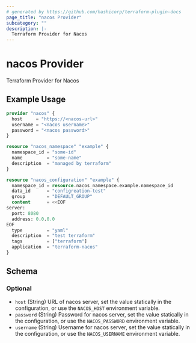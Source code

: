```yaml
---
# generated by https://github.com/hashicorp/terraform-plugin-docs
page_title: "nacos Provider"
subcategory: ""
description: |-
  Terraform Provider for Nacos
---
```


# nacos Provider

Terraform Provider for Nacos

## Example Usage

```terraform
provider "nacos" {
  host     = "https://<nacos-url>"
  username = "<nacos username>"
  password = "<nacos password>"
}

resource "nacos_namespace" "example" {
  namespace_id = "some-id"
  name         = "some-name"
  description  = "managed by terraform"
}

resource "nacos_configuration" "example" {
  namespace_id = resource.nacos_namespace.example.namespace_id
  data_id      = "configreation-test"
  group        = "DEFAULT_GROUP"
  content      = <<EOF
server:
  port: 8080
  address: 0.0.0.0
EOF
  type         = "yaml"
  description  = "test terraform"
  tags         = ["terraform"]
  application  = "terraform-nacos"
}
```

<!-- schema generated by tfplugindocs -->
## Schema

### Optional

- `host` (String) URL of nacos server, set the value statically in the configuration, or use the `NACOS_HOST` environment variable.
- `password` (String) Password for nacos server, set the value statically in the configuration, or use the `NACOS_PASSWORD` environment variable.
- `username` (String) Username for nacos server, set the value statically in the configuration, or use the `NACOS_USERNAME` environment variable.
